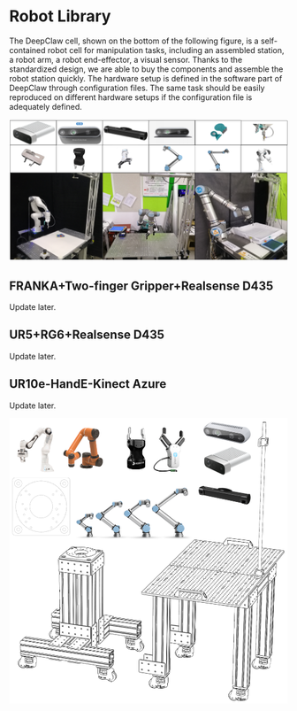 # Robot Library

The DeepClaw cell, shown on the bottom of the following figure, is a self-contained robot cell for manipulation tasks, including an assembled station, a robot arm, a robot end-effector, a visual sensor. Thanks to the standardized design, we are able to buy the components and assemble the robot station quickly. The hardware setup is defined in the software part of DeepClaw through configuration files. The same task should be easily reproduced on different hardware setups if the configuration file is adequately defined. 

![](asset/fig-DeepClaw-SupportedHardware.png)

## FRANKA+Two-finger Gripper+Realsense D435

Update later.

## UR5+RG6+Realsense D435

Update later.

## UR10e-HandE-Kinect Azure

Update later.

![](asset/fig-DeepClawDesign.png)